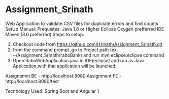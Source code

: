 # Assignment_Srinath
Web Application to validate CSV files for duplciate,errors and find counts <br>
SetUp Manual:
Prequistes:
Java 1.8 or Higher
Eclipse Oxygen prefferred IDE
Maven (3.6 preferred)
Steps to setup:
1. Checkout code from https://github.com/jsrinath/Assignment_Srinath.git
2. from the command prompt ,go to Project path (ex: ~/Assignment_Srinath/raboBank) and run mvn eclipse:eclipse command
3. Open RaboWebApplication.java in IDE(eclipse) and run as Java Application,with that application will be launched:

Assignemnt BE - http://localhost:8080
Assignment FE - http://localhost:8080/test

Tecnhology Used:
Spring Boot and Angular 1
